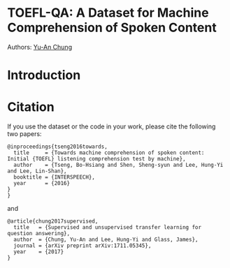 # TOEFL-QA: A Dataset for Machine Comprehension of Spoken Content

Authors: [Yu-An Chung](http://people.csail.mit.edu/andyyuan/)

# Introduction


# Citation
If you use the dataset or the code in your work, please cite the following two papers:
```
@inproceedings{tseng2016towards,
  title     = {Towards machine comprehension of spoken content: Initial {TOEFL} listening comprehension test by machine},
  author    = {Tseng, Bo-Hsiang and Shen, Sheng-syun and Lee, Hung-Yi and Lee, Lin-Shan},
  booktitle = {INTERSPEECH},
  year      = {2016}
}
}
```
and
```
@article{chung2017supervised,
  title   = {Supervised and unsupervised transfer learning for question answering},
  author  = {Chung, Yu-An and Lee, Hung-Yi and Glass, James},
  journal = {arXiv preprint arXiv:1711.05345},
  year    = {2017}
}
```
